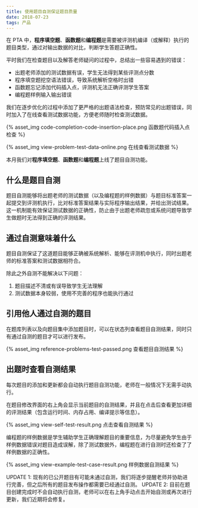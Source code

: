 ```yaml
---
title: 使用题目自测保证题目质量
date: 2018-07-23
tags: 产品
---
```


在 PTA 中，**程序填空题**、**函数题**和**编程题**是需要被评测机编译（或解释）执行的题目类型，通过对输出数据的对比，判断学生答题正确性。

平时我们在检查题目以及解答老师疑问的过程中，总结出一些容易遇到的错误：

* 出题老师添加的测试数据有误，学生无法得到某些评测点分数
* 程序填空题挖空语法错误，导致系统解析空格时出错
* 函数题忘记添加代码插入点，评测机无法正确评测学生答案
* 编程题样例输入输出错误

我们在逐步优化的过程中添加了更严格的出题语法检查，预防常见的出题错误，同时加入了在线查看测试数据功能，方便老师随时检查测试数据。

{% asset_img code-completion-code-insertion-place.png 函数题代码插入点检查 %}

{% asset_img view-problem-test-data-online.png 在线查看测试数据 %}

本月我们对**程序填空题**、**函数题**和**编程题**上线了题目自测功能。

## 什么是题目自测

题目自测能够将出题老师的测试数据（以及编程题的样例数据）与题目标准答案一起提交到评测机执行，比对标准答案结果与实际程序输出结果，并给出测试结果。
这一机制能有效保证测试数据的正确性，防止由于出题老师疏忽或系统问题导致学生做题时无法得到正确的评测结果。

## 通过自测意味着什么

题目自测保证了这道题目能够正确被系统解析、能够在评测机中执行，同时出题老师的标准答案和测试数据相符合。

除此之外自测不能解决以下问题：
1. 题目描述不清或有误导致学生无法理解
1. 测试数据本身较弱，使用不完善的程序也能执行通过

## 引用他人通过自测的题目

在题库列表以及向题目集中添加题目时，可以在状态列查看题目自测结果，同时只有通过自测的题目才可以进行发布。

{% asset_img reference-problems-test-passed.png 查看题目自测结果 %}

## 出题时查看自测结果

每次题目的添加和更新都会自动执行题目自测功能，老师在一般情况下无需手动执行。

在题目修改界面的右上角会显示当前题目的自测结果，并且在点击后查看更加详细的评测结果（包含运行时间、内存占用、编译提示等信息）。

{% asset_img view-self-test-result.png 点击查看自测结果 %}

编程题的样例数据是学生辅助学生正确理解题目的重要信息，为尽量避免学生由于样例数据错误对题目造成误解，除了测试数据外，编程题在进行自测时还检查了了样例数据的正确性。

{% asset_img view-example-test-case-result.png 样例数据自测结果 %}

UPDATE 1: 现有的已公开题目有可能未通过自测，我们将逐步提醒老师并协助进行完善，但之后所有的题目发布操作都需要已经通过自测。
UPDATE 2: 目前在题目创建完成时不会自动执行自测，老师可以在右上角手动点击开始自测或再次进行更新，我们近期将会修复。
